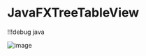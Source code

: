 # JavaFXTreeTableView

!!!debug java

![image](https://user-images.githubusercontent.com/100700381/214095814-f612c88b-6e71-43f7-a7cc-541dbb14e8e9.png)

